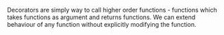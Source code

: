 
Decorators are simply way to call higher order functions - functions which takes functions as argument and returns functions.
We can extend behaviour of any function without explicitly modifying the function. 
